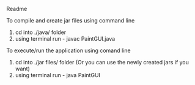 Readme 

To compile and create jar files using command line 
1. cd into ./java/ folder
2. using terminal run - javac PaintGUI.java

To execute/run the application using comand line
1. cd into ./jar files/ folder (Or you can use the newly created jars if you want)
2. using terminal run - java PaintGUI
